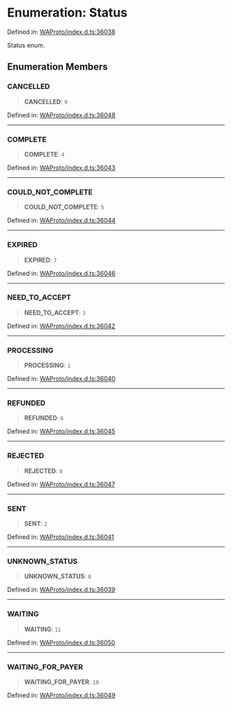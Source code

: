 # Enumeration: Status

Defined in: [WAProto/index.d.ts:36038](https://github.com/Fokusdotid/Baileys/blob/e5a24e138f3b69cf124e0406999e537d5c9a6c18/WAProto/index.d.ts#L36038)

Status enum.

## Enumeration Members

### CANCELLED

> **CANCELLED**: `9`

Defined in: [WAProto/index.d.ts:36048](https://github.com/Fokusdotid/Baileys/blob/e5a24e138f3b69cf124e0406999e537d5c9a6c18/WAProto/index.d.ts#L36048)

***

### COMPLETE

> **COMPLETE**: `4`

Defined in: [WAProto/index.d.ts:36043](https://github.com/Fokusdotid/Baileys/blob/e5a24e138f3b69cf124e0406999e537d5c9a6c18/WAProto/index.d.ts#L36043)

***

### COULD\_NOT\_COMPLETE

> **COULD\_NOT\_COMPLETE**: `5`

Defined in: [WAProto/index.d.ts:36044](https://github.com/Fokusdotid/Baileys/blob/e5a24e138f3b69cf124e0406999e537d5c9a6c18/WAProto/index.d.ts#L36044)

***

### EXPIRED

> **EXPIRED**: `7`

Defined in: [WAProto/index.d.ts:36046](https://github.com/Fokusdotid/Baileys/blob/e5a24e138f3b69cf124e0406999e537d5c9a6c18/WAProto/index.d.ts#L36046)

***

### NEED\_TO\_ACCEPT

> **NEED\_TO\_ACCEPT**: `3`

Defined in: [WAProto/index.d.ts:36042](https://github.com/Fokusdotid/Baileys/blob/e5a24e138f3b69cf124e0406999e537d5c9a6c18/WAProto/index.d.ts#L36042)

***

### PROCESSING

> **PROCESSING**: `1`

Defined in: [WAProto/index.d.ts:36040](https://github.com/Fokusdotid/Baileys/blob/e5a24e138f3b69cf124e0406999e537d5c9a6c18/WAProto/index.d.ts#L36040)

***

### REFUNDED

> **REFUNDED**: `6`

Defined in: [WAProto/index.d.ts:36045](https://github.com/Fokusdotid/Baileys/blob/e5a24e138f3b69cf124e0406999e537d5c9a6c18/WAProto/index.d.ts#L36045)

***

### REJECTED

> **REJECTED**: `8`

Defined in: [WAProto/index.d.ts:36047](https://github.com/Fokusdotid/Baileys/blob/e5a24e138f3b69cf124e0406999e537d5c9a6c18/WAProto/index.d.ts#L36047)

***

### SENT

> **SENT**: `2`

Defined in: [WAProto/index.d.ts:36041](https://github.com/Fokusdotid/Baileys/blob/e5a24e138f3b69cf124e0406999e537d5c9a6c18/WAProto/index.d.ts#L36041)

***

### UNKNOWN\_STATUS

> **UNKNOWN\_STATUS**: `0`

Defined in: [WAProto/index.d.ts:36039](https://github.com/Fokusdotid/Baileys/blob/e5a24e138f3b69cf124e0406999e537d5c9a6c18/WAProto/index.d.ts#L36039)

***

### WAITING

> **WAITING**: `11`

Defined in: [WAProto/index.d.ts:36050](https://github.com/Fokusdotid/Baileys/blob/e5a24e138f3b69cf124e0406999e537d5c9a6c18/WAProto/index.d.ts#L36050)

***

### WAITING\_FOR\_PAYER

> **WAITING\_FOR\_PAYER**: `10`

Defined in: [WAProto/index.d.ts:36049](https://github.com/Fokusdotid/Baileys/blob/e5a24e138f3b69cf124e0406999e537d5c9a6c18/WAProto/index.d.ts#L36049)
